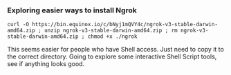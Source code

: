 ### Exploring easier ways to install Ngrok
```
curl -O https://bin.equinox.io/c/bNyj1mQVY4c/ngrok-v3-stable-darwin-amd64.zip ; unzip ngrok-v3-stable-darwin-amd64.zip ; rm ngrok-v3-stable-darwin-amd64.zip ; chmod +x ./ngrok
```
This seems easier for people who have Shell access. Just need to
copy it to the correct directory. Going to explore some interactive
Shell Script tools, see if anything looks good.

